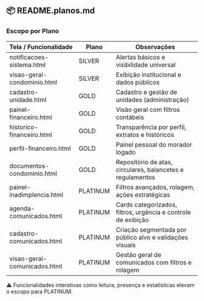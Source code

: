 ## 📦 README.planos.md

### Escopo por Plano

| Tela / Funcionalidade           | Plano      | Observações                                                   |
|--------------------------------|------------|---------------------------------------------------------------|
| notificacoes-sistema.html      | SILVER     | Alertas básicos e visibilidade universal                      |
| visao-geral-condominio.html    | SILVER     | Exibição institucional e dados públicos                       |
| cadastro-unidade.html          | GOLD       | Cadastro e gestão de unidades (administração)                 |
| painel-financeiro.html         | GOLD       | Visão geral com filtros contábeis                             |
| historico-financeiro.html      | GOLD       | Transparência por perfil, extratos e históricos               |
| perfil-financeiro.html         | GOLD       | Painel pessoal do morador logado                              |
| documentos-condominio.html     | GOLD       | Repositório de atas, circulares, balancetes e regulamentos    |
| painel-inadimplencia.html      | PLATINUM   | Filtros avançados, rolagem, ações estratégicas                |
| agenda-comunicados.html        | PLATINUM   | Cards categorizados, filtros, urgência e controle de exibição |
| cadastro-comunicados.html      | PLATINUM   | Criação segmentada por público alvo e validações visuais     |
| visao-geral-comunicados.html   | PLATINUM   | Gestão geral de comunicados com filtros e rolagem            |

⚠️ Funcionalidades interativas como leitura, presença e estatísticas elevam o escopo para PLATINUM.
